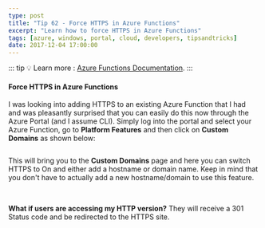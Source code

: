 ```yaml
---
type: post
title: "Tip 62 - Force HTTPS in Azure Functions"
excerpt: "Learn how to force HTTPS in Azure Functions"
tags: [azure, windows, portal, cloud, developers, tipsandtricks]
date: 2017-12-04 17:00:00
---
```


::: tip
:bulb: Learn more : [Azure Functions Documentation](https://docs.microsoft.com/azure/azure-functions/?WT.mc_id=docs-azuredevtips-micrum).
:::

#### Force HTTPS in Azure Functions

I was looking into adding HTTPS to an existing Azure Function that I had and was pleasantly surprised that you can easily do this now through the Azure Portal (and I assume CLI). Simply log into the portal and select your Azure Function, go to **Platform Features** and then click on **Custom Domains** as shown below: 

<img :src="$withBase('/files/azhttpsblog1.png')">

This will bring you to the **Custom Domains** page and here you can switch HTTPS to On and either add a hostname or domain name. Keep in mind that you don't have to actually add a new hostname/domain to use this feature. 

<img :src="$withBase('/files/azhttpsblog2.png')">

<img :src="$withBase('/files/azhttpsblog3.png')">

**What if users are accessing my HTTP version?** They will receive a 301 Status code and be redirected to the HTTPS site.

